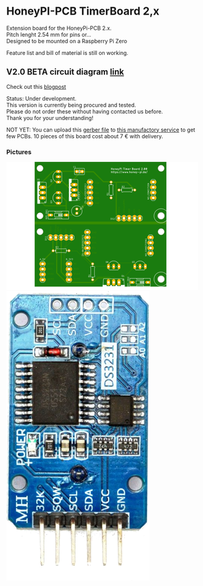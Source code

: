 # HoneyPI-PCB TimerBoard 2,x

Extension board for the HoneyPi-PCB 2.x.  
Pitch lenght 2.54 mm for pins or...  
Designed to be mounted on a Raspberry Pi Zero


Feature list and bill of material is still on working.   

## V2.0 BETA circuit diagram [link](./HoneyPI_Platine_TimerBoard_2.x.pdf)
Check out this [blogpost](https://www.honey-pi.de/)

Status: Under development.  
This version is currently being procured and tested.  
Please do not order these without having contacted us before.  
Thank you for your understanding!  

NOT YET: You can upload this [gerber file](./) to [this manufactory service](https://jlcpcb.com/quote) to get few PCBs. 10 pieces of this board cost about 7 € with delivery. 

### Pictures
![Board render picture](./Pictures/HoneyPI_Platine_TimerBoard_2.x.png)
![Supported RTC Module](./Pictures/DS3231.png)
